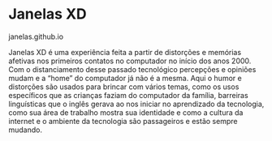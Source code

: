 # Janelas XD

janelas.github.io

Janelas XD é uma experiência feita a partir de distorções e memórias afetivas nos primeiros contatos no computador no início dos anos 2000. Com o distanciamento desse passado tecnológico percepções e opiniões mudam e a “home” do computador já não é a mesma. Aqui o humor e distorções são usados para brincar com vários temas, como os usos específicos que as crianças faziam do computador da família, barreiras linguísticas que o inglês gerava ao nos iniciar no aprendizado da tecnologia, como sua área de trabalho mostra sua identidade e como a cultura da internet e o ambiente da tecnologia são passageiros e estão sempre mudando.
